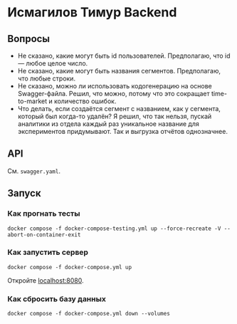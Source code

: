 # Исмагилов Тимур Backend

## Вопросы
* Не сказано, какие могут быть id пользователей. Предполагаю, что id — любое целое число.
* Не сказано, какие могут быть названия сегментов. Предполагаю, что любые строки.
* Не сказано, можно ли использовать кодогенерацию на основе Swagger-файла. Решил, что можно, потому что это сокращает time-to-market и количество ошибок.
* Что делать, если создаётся сегмент с названием, как у сегмента, который был когда-то удалён? Я решил, что так нельзя, пускай аналитики из отдела каждый раз уникальное название для экспериментов придумывают. Так и выгрузка отчётов однозначнее.

## API
См. `swagger.yaml`.

## Запуск

### Как прогнать тесты
```shell
docker compose -f docker-compose-testing.yml up --force-recreate -V --abort-on-container-exit
```

### Как запустить сервер
```shell
docker compose -f docker-compose.yml up 
```

Откройте [localhost:8080](http://localhost:8080).

### Как сбросить базу данных
```shell
docker compose -f docker-compose.yml down --volumes
```